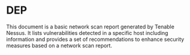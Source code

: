 # DEP
This document is a basic network scan report generated by Tenable Nessus. It lists vulnerabilities detected in a specific host including information and provides a set of recommendations to enhance security measures based on a network scan report.
